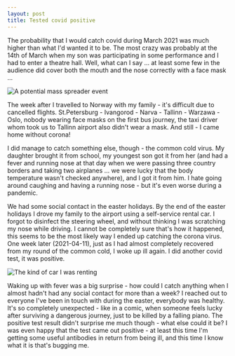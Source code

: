 ```yaml
---
layout: post
title: Tested covid positive
---
```


The probability that I would catch covid during March 2021 was much higher than what I'd wanted it to be.  The most crazy was probably at the 14th of March when my son was participating in some performance and I had to enter a theatre hall.  Well, what can I say ... at least some few in the audience did cover both the mouth and the nose correctly with a face mask ...

![A potential mass spreader event](https://ipfs.io/ipfs/QmRB1xfooaLkjiAEs2LEw6b1BEtwEhTQVC9ZEe22YtcrGH)

The week after I travelled to Norway with my family - it's difficult due to cancelled flights.  St.Petersburg - Ivangorod - Narva - Tallinn - Warzawa - Oslo, nobody wearing face masks on the first bus journey, the taxi driver whom took us to Tallinn airport also didn't wear a mask.  And still - I came home without corona!

I did manage to catch something else, though - the common cold virus.  My daughter brought it from school, my youngest son got it from her (and had a fever and running nose at that day when we were passing three country borders and taking two airplanes ... we were lucky that the body temperature wasn't checked anywhere), and I got it from him.  I hate going around caughing and having a running nose - but it's even worse during a pandemic.

We had some social contact in the easter holidays.  By the end of the easter holidays I drove my family to the airport using a self-service rental car.  I forgot to disinfect the steering wheel, and without thinking I was scratching my nose while driving.  I cannot be completely sure that's how it happened, this seems to be the most likely way I ended up catching the corona virus. One week later (2021-04-11), just as I had almost completely recovered from my round of the common cold, I woke up ill again.  I did another covid test, it was positive.

![The kind of car I was renting](https://images.vy.no/s64l2vmdl8/Din%20Bybil%20til%20marka.jpg)

Waking up with fever was a big surprise - how could I catch anything when I almost hadn't had any social contact for more than a week?  I reached out to everyone I've been in touch with during the easter, everybody was healthy.  It's so completely unexpected - like in a comic, when someone feels lucky after surviving a dangerous journey, just to be killed by a falling piano.  The positive test result didn't surprise me much though - what else could it be?  I was even happy that the test came out positive - at least this time I'm getting some useful antibodies in return from being ill, and this time I know what it is that's bugging me.
